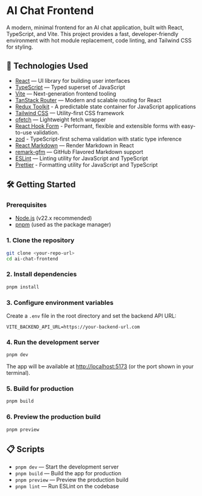 # AI Chat Frontend

A modern, minimal frontend for an AI chat application, built with React, TypeScript, and Vite. This project provides a fast, developer-friendly environment with hot module replacement, code linting, and Tailwind CSS for styling.

## 🚀 Technologies Used

- [React](https://react.dev/) — UI library for building user interfaces
- [TypeScript](https://www.typescriptlang.org/) — Typed superset of JavaScript
- [Vite](https://vitejs.dev/) — Next-generation frontend tooling
- [TanStack Router](https://tanstack.com/router/latest) — Modern and scalable routing for React
- [Redux Toolkit](https://redux-toolkit.js.org/) - A predictable state container for JavaScript applications
- [Tailwind CSS](https://tailwindcss.com/) — Utility-first CSS framework
- [ofetch](https://github.com/unjs/ofetch) — Lightweight fetch wrapper
- [React Hook Form](https://www.react-hook-form.com/) - Performant, flexible and extensible forms with easy-to-use validation.
- [zod](https://zod.dev/) - TypeScript-first schema validation with static type inference
- [React Markdown](https://github.com/remarkjs/react-markdown) — Render Markdown in React
- [remark-gfm](https://github.com/remarkjs/remark-gfm) — GitHub Flavored Markdown support
- [ESLint](https://eslint.org/) — Linting utility for JavaScript and TypeScript
- [Prettier](https://prettier.io/) - Formatting utility for JavaScript and TypeScript

## 🛠️ Getting Started

### Prerequisites

- [Node.js](https://nodejs.org/) (v22.x recommended)
- [pnpm](https://pnpm.io/) (used as the package manager)

### 1. Clone the repository

```bash
git clone <your-repo-url>
cd ai-chat-frontend
```

### 2. Install dependencies

```bash
pnpm install
```

### 3. Configure environment variables

Create a `.env` file in the root directory and set the backend API URL:

```env
VITE_BACKEND_API_URL=https://your-backend-url.com
```

### 4. Run the development server

```bash
pnpm dev
```

The app will be available at [http://localhost:5173](http://localhost:5173) (or the port shown in your terminal).

### 5. Build for production

```bash
pnpm build
```

### 6. Preview the production build

```bash
pnpm preview
```

## 📋 Scripts

- `pnpm dev` — Start the development server
- `pnpm build` — Build the app for production
- `pnpm preview` — Preview the production build
- `pnpm lint` — Run ESLint on the codebase
